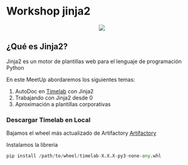 # Workshop jinja2

<p align="center"> 
<img src="https://upload.wikimedia.org/wikipedia/commons/8/87/Jinja_software_logo.svg">
</p>

## ¿Qué es Jinja2?
Jinja2 es un motor de plantillas web para el lenguaje de programación Python

En este MeetUp abordaremos los siguientes temas:

1. AutoDoc en [Timelab](https://globaldevtools.bbva.com/bitbucket/projects/NIQLB/repos/niqlb_datio_timelab/browse) con Jinja2
2. Trabajando con Jinja2 desde 0
3. Aproximación a plantillas corporativas

### Descargar Timelab en Local

Bajamos el wheel más actualizado de Artifactory
[Artifactory](https://globaldevtools.bbva.com/artifactory/webapp/#/search/quick/eyJzZWFyY2giOiJxdWljayIsInF1ZXJ5IjoidGltZWxhYiJ9)

Instalamos la librería

```py
pip install /path/to/wheel/timelab-X.X.X-py3-none-any.whl
```
